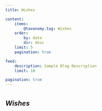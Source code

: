 ```yaml
---
title: Wishes

content:
    items:
        @taxonomy.tag: Wishes
    order:
        by: date
        dir: desc
    limit: 5
    pagination: true

feed:
    description: Sample Blog Description
    limit: 10

pagination: true
---
```

#
## *Wishes*
